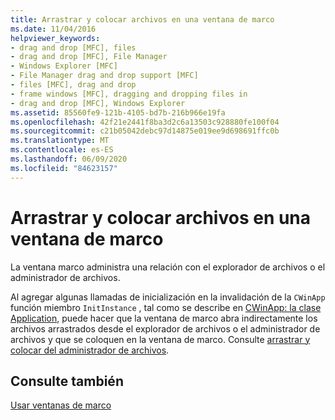```yaml
---
title: Arrastrar y colocar archivos en una ventana de marco
ms.date: 11/04/2016
helpviewer_keywords:
- drag and drop [MFC], files
- drag and drop [MFC], File Manager
- Windows Explorer [MFC]
- File Manager drag and drop support [MFC]
- files [MFC], drag and drop
- frame windows [MFC], dragging and dropping files in
- drag and drop [MFC], Windows Explorer
ms.assetid: 85560fe9-121b-4105-bd7b-216b966e19fa
ms.openlocfilehash: 42f21e2441f8ba3d2c6a13503c928880fe100f04
ms.sourcegitcommit: c21b05042debc97d14875e019ee9d698691ffc0b
ms.translationtype: MT
ms.contentlocale: es-ES
ms.lasthandoff: 06/09/2020
ms.locfileid: "84623157"
---
```

# <a name="dragging-and-dropping-files-in-a-frame-window"></a>Arrastrar y colocar archivos en una ventana de marco

La ventana marco administra una relación con el explorador de archivos o el administrador de archivos.

Al agregar algunas llamadas de inicialización en la invalidación de la `CWinApp` función miembro `InitInstance` , tal como se describe en [CWinApp: la clase Application](cwinapp-the-application-class.md), puede hacer que la ventana de marco abra indirectamente los archivos arrastrados desde el explorador de archivos o el administrador de archivos y que se coloquen en la ventana de marco. Consulte [arrastrar y colocar del administrador de archivos](special-cwinapp-services.md).

## <a name="see-also"></a>Consulte también

[Usar ventanas de marco](using-frame-windows.md)
